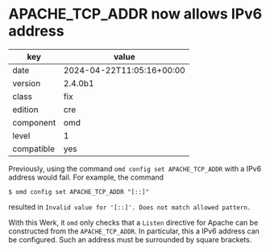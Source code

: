 [//]: # (werk v2)
# APACHE_TCP_ADDR now allows IPv6 address

key        | value
---------- | ---
date       | 2024-04-22T11:05:16+00:00
version    | 2.4.0b1
class      | fix
edition    | cre
component  | omd
level      | 1
compatible | yes

Previously, using the command `omd config set APACHE_TCP_ADDR` with a IPv6 address would fail. For
example, the command
```
$ omd config set APACHE_TCP_ADDR "[::]"
```
resulted in `Invalid value for '[::]'. Does not match allowed pattern.`

With this Werk, it `omd` only checks that a `Listen` directive for Apache can be constructed from the
`APACHE_TCP_ADDR`. In particular, this a IPv6 address can be configured. Such an address must be
surrounded by square brackets.
